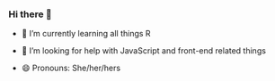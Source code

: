 ### Hi there 👋

<!--
**cyyllam/cyyllam** is a ✨ _special_ ✨ repository because its `README.md` (this file) appears on your GitHub profile.

Here are some ideas to get you started:
- 🔭 I’m currently working on ...
- 💬 Ask me about ...
- 📫 How to reach me: ...
- 👯 I’m looking to collaborate on ...
- ⚡ Fun fact: ...
-->

- 🌱 I’m currently learning all things R

- 🤔 I’m looking for help with JavaScript and front-end related things

- 😄 Pronouns: She/her/hers


